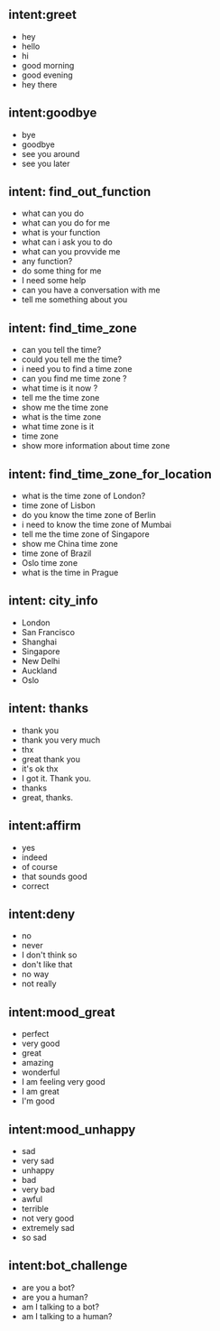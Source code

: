 ## intent:greet
- hey
- hello
- hi
- good morning
- good evening
- hey there

## intent:goodbye
- bye
- goodbye
- see you around
- see you later

## intent: find_out_function
- what can you do
- what can you do for me
- what is your function
- what can i ask you to do
- what can you provvide me
- any function?
- do some thing for me
- I need some help
- can you have a conversation with me
- tell me something about you

## intent: find_time_zone
- can you tell the time?
- could you tell me the time? 
- i need you to find a time zone
- can you find me time zone ?
- what time is it now ?
- tell me the time zone
- show me the time zone
- what is the time zone
- what time zone is it 
- time zone
- show more information about time zone 

## intent: find_time_zone_for_location
- what is the time zone of London?
- time zone of Lisbon
- do you know the time zone of Berlin
- i need to know the time zone of Mumbai
- tell me the time zone of Singapore
- show me China time zone
- time zone of Brazil
- Oslo time zone
- what is the time in Prague

## intent: city_info
- London
- San Francisco
- Shanghai
- Singapore
- New Delhi
- Auckland
- Oslo

## intent: thanks
- thank you
- thank you very much
- thx
- great thank you
- it's ok thx
- I got it. Thank you.
- thanks
- great, thanks.


## intent:affirm
- yes
- indeed
- of course
- that sounds good
- correct

## intent:deny
- no
- never
- I don't think so
- don't like that
- no way
- not really

## intent:mood_great
- perfect
- very good
- great
- amazing
- wonderful
- I am feeling very good
- I am great
- I'm good

## intent:mood_unhappy
- sad
- very sad
- unhappy
- bad
- very bad
- awful
- terrible
- not very good
- extremely sad
- so sad

## intent:bot_challenge
- are you a bot?
- are you a human?
- am I talking to a bot?
- am I talking to a human?
